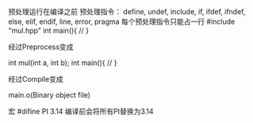 预处理运行在编译之前
预处理指令： define, undef, include, if, ifdef, ifndef, else, elif, endif, line, error, pragma
每个预处理指令只能占一行
#include "mul.hpp"
int main(){
    //
}

经过Preprocess变成

int mul(int a, int b);
int main(){
    //
}

经过Compile变成

main.o(Binary object file)

宏
#difine PI 3.14
编译前会将所有PI替换为3.14